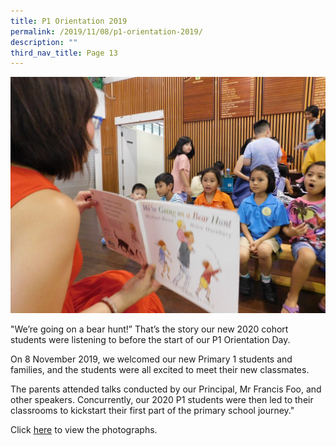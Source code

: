 ```yaml
---
title: P1 Orientation 2019
permalink: /2019/11/08/p1-orientation-2019/
description: ""
third_nav_title: Page 13
---
```


<img src="/images/DSCN0520-1024x768.jpg">
<p>"We&rsquo;re going on a bear hunt!&rdquo; That&rsquo;s the story our new 2020 cohort students were listening to before the start of our P1 Orientation Day.</p>
<p>On 8 November 2019, we welcomed our new Primary 1 students and families, and the students were all excited to meet their new classmates.</p>
<p>The parents attended talks conducted by our Principal, Mr Francis Foo, and other speakers. Concurrently, our 2020 P1 students were then led to their classrooms to kickstart their first part of the primary school journey."</p>
<p>Click&nbsp;<a href="https://www.facebook.com/pg/Blangah-Rise-Primary-School-1143547012326368/photos/?tab=album&amp;album_id=3104821629532220">here</a>&nbsp;to view the photographs.</p>